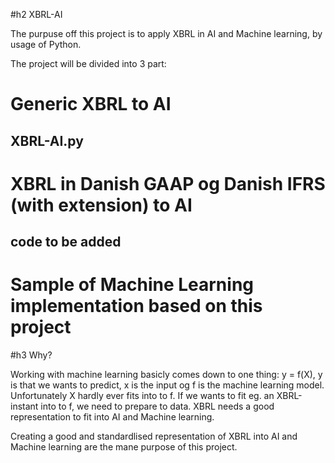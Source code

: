 #h2 XBRL-AI

The purpuse off this project is to apply XBRL in AI and Machine learning, by usage of Python.

The project will be divided into 3 part:
# Generic XBRL to AI
## XBRL-AI.py
# XBRL in Danish GAAP og Danish IFRS (with extension) to AI
## code to be added
# Sample of Machine Learning implementation based on this project

#h3 Why?

Working with machine learning basicly comes down to one thing: y = f(X), y is that we wants to predict, x is the input og f is the machine learning model. Unfortunately X hardly ever fits into to f. If we wants to fit eg. an XBRL-instant into to f, we need to prepare to data. XBRL needs a good representation to fit into AI and Machine learning.

Creating a good and standardlised representation of XBRL into AI and Machine learning are the mane purpose of this project.
